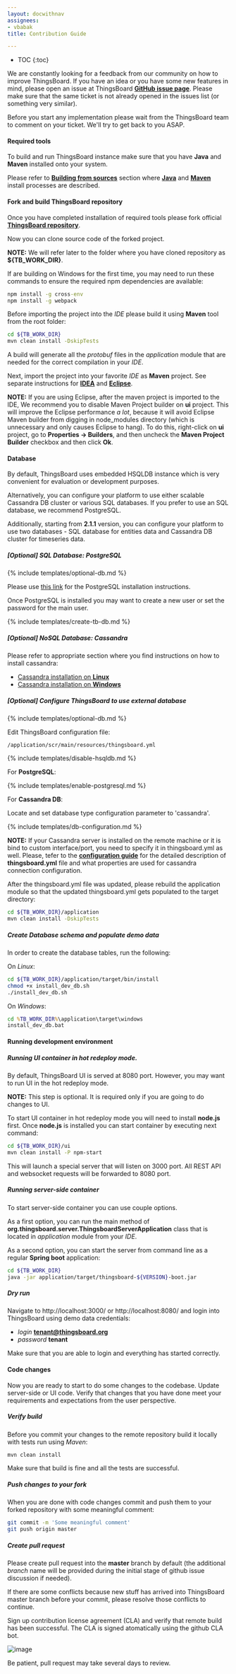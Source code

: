 ```yaml
---
layout: docwithnav
assignees:
- vbabak
title: Contribution Guide

---
```


* TOC
{:toc}

We are constantly looking for a feedback from our community on how to improve ThingsBoard.
If you have an idea or you have some new features in mind, please open an issue at ThingsBoard [**GitHub issue page**](https://github.com/thingsboard/thingsboard/issues).
Please make sure that the same ticket is not already opened in the issues list (or something very similar).

Before you start any implementation please wait from the ThingsBoard team to comment on your ticket. We'll try to get back to you ASAP.

#### Required tools

To build and run ThingsBoard instance make sure that you have **Java** and **Maven** installed onto your system.

Please refer to [**Building from sources**](/docs/user-guide/install/building-from-source) section where [**Java**](/docs/user-guide/install/building-from-source/#java) and [**Maven**](/docs/user-guide/install/building-from-source/#maven) install processes are described.

#### Fork and build ThingsBoard repository

Once you have completed installation of required tools please fork official [**ThingsBoard repository**](https://github.com/thingsboard/thingsboard).

Now you can clone source code of the forked project. 

**NOTE:** We will refer later to the folder where you have cloned repository as **${TB_WORK_DIR}**.

If are building on Windows for the first time, you may need to run these commands to ensure the required npm dependencies are available: 
```bat 
npm install -g cross-env 
npm install -g webpack 
``` 

Before importing the project into the *IDE* please build it using **Maven** tool from the root folder:

```bash
cd ${TB_WORK_DIR}
mvn clean install -DskipTests
```

A build will generate all the *protobuf* files in the *application* module that are needed for the correct compilation in your *IDE*.

Next, import the project into your favorite *IDE* as **Maven** project. 
See separate instructions for [**IDEA**](https://www.jetbrains.com/help/idea/2016.3/importing-project-from-maven-model.html) and [**Eclipse**](http://javapapers.com/java/import-maven-project-into-eclipse/).   

**NOTE:** If you are using Eclipse, after the maven project is imported to the IDE, We recommend you to disable Maven Project builder on **ui** project. This will improve the Eclipse performance *a lot*, because it will avoid Eclipse Maven builder from digging in node_modules directory (which is unnecessary and only causes Eclipse to hang). To do this, right-click on **ui** project, go to **Properties -> Builders**, and then uncheck the **Maven Project Builder** checkbox and then click **Ok**.

#### Database

By default, ThingsBoard uses embedded HSQLDB instance which is very convenient for evaluation or development purposes. 
  
Alternatively, you can configure your platform to use either scalable Cassandra DB cluster or various SQL databases. 
If you prefer to use an SQL database, we recommend PostgreSQL.

Additionally, starting from **2.1.1** version, you can configure your platform to use two databases - SQL database for entities data and Cassandra DB cluster for timeseries data. 

##### [Optional] SQL Database: PostgreSQL

{% include templates/optional-db.md %}

Please use [this link](https://wiki.postgresql.org/wiki/Detailed_installation_guides) for the PostgreSQL installation instructions.

Once PostgreSQL is installed you may want to create a new user or set the password for the main user.

{% include templates/create-tb-db.md %}


##### [Optional] NoSQL Database: Cassandra

Please refer to appropriate section where you find instructions on how to install cassandra:

 - [Cassandra installation on **Linux**](/docs/user-guide/install/linux/#cassandra)
 - [Cassandra installation on **Windows**](/docs/user-guide/install/windows/#cassandra)

##### [Optional] Configure ThingsBoard to use external database
 
{% include templates/optional-db.md %} 
 
Edit ThingsBoard configuration file: 

```text
/application/scr/main/resources/thingsboard.yml
```

{% include templates/disable-hsqldb.md %} 

For **PostgreSQL**:

{% include templates/enable-postgresql.md %} 

For **Cassandra DB**:

Locate and set database type configuration parameter to 'cassandra'.

{% include templates/db-configuration.md %}

**NOTE:** If your Cassandra server is installed on the remote machine or it is bind to custom interface/port, you need to specify it in thingsboard.yml as well.
Please, tefer to the [**configuration guide**](/docs/user-guide/install/config/) for the detailed description of **thingsboard.yml** file and what properties are used for cassandra connection configuration.

After the thingsboard.yml file was updated, please rebuild the application module so that the updated thingsboard.yml gets populated to the target directory:

```bash
cd ${TB_WORK_DIR}/application
mvn clean install -DskipTests
```

##### Create Database schema and populate demo data

In order to create the database tables, run the following:

On *Linux*:

```bash
cd ${TB_WORK_DIR}/application/target/bin/install
chmod +x install_dev_db.sh
./install_dev_db.sh
```

On *Windows*:

```bat
cd %TB_WORK_DIR%\application\target\windows
install_dev_db.bat
```

#### Running development environment

##### Running UI container in hot redeploy mode.

By default, ThingsBoard UI is served at 8080 port. However, you may want to run UI in the hot redeploy mode.

**NOTE:** This step is optional. It is required only if you are going to do changes to UI.
 
To start UI container in hot redeploy mode you will need to install **node.js** first. Once **node.js** is installed you can start container by executing next command:

```bash
cd ${TB_WORK_DIR}/ui
mvn clean install -P npm-start
```

This will launch a special server that will listen on 3000 port. All REST API and websocket requests will be forwarded to 8080 port.

##### Running server-side container

To start server-side container you can use couple options.

As a first option, you can run the main method of **org.thingsboard.server.ThingsboardServerApplication** class that is located in *application* module from your *IDE*.

As a second option, you can start the server from command line as a regular **Spring boot** application:

```bash
cd ${TB_WORK_DIR}
java -jar application/target/thingsboard-${VERSION}-boot.jar
```

##### Dry run

Navigate to http://localhost:3000/ or http://localhost:8080/ and login into ThingsBoard using demo data credentials:

 - *login* **tenant@thingsboard.org**
 - *password* **tenant**

Make sure that you are able to login and everything has started correctly.

#### Code changes

Now you are ready to start to do some changes to the codebase.
Update server-side or UI code.
Verify that changes that you have done meet your requirements and expectations from the user perspective.

##### Verify build

Before you commit your changes to the remote repository build it locally with tests run using *Maven*:

```bash
mvn clean install
```

Make sure that build is fine and all the tests are successful.

##### Push changes to your fork

When you are done with code changes commit and push them to your forked repository with some meaningful comment:

```bash
git commit -m 'Some meaningful comment'
git push origin master
```

##### Create pull request

Please create pull request into the **master** branch by default (the additional *branch* name will be provided during the initial stage of github issue discussion if needed).

If there are some conflicts because new stuff has arrived into ThingsBoard master branch before your commit, please resolve those conflicts to continue.

Sign up contribution license agreement (CLA) and verify that remote build has been successful. The CLA is signed atomatically using the github CLA bot.
 
 ![image](/images/user-guide/pr_cla.png)

Be patient, pull request may take several days to review.


